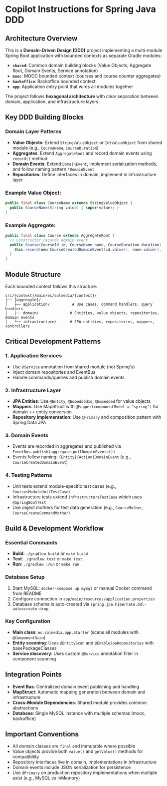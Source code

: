 # Copilot Instructions for Spring Java DDD

## Architecture Overview

This is a **Domain-Driven Design (DDD)** project implementing a multi-module Spring Boot application with bounded contexts as separate Gradle modules:

- **`shared`**: Common domain building blocks (Value Objects, Aggregate Root, Domain Events, Service annotation)
- **`mooc`**: MOOC bounded context (courses and course counter aggregates)
- **`backoffice`**: Backoffice bounded context
- **`app`**: Application entry point that wires all modules together

The project follows **hexagonal architecture** with clear separation between domain, application, and infrastructure layers.

## Key DDD Building Blocks

### Domain Layer Patterns
- **Value Objects**: Extend `StringValueObject` or `IntValueObject` from shared module (e.g., `CourseName`, `CourseDuration`)
- **Aggregates**: Extend `AggregateRoot` and record domain events using `record()` method
- **Domain Events**: Extend `DomainEvent`, implement serialization methods, and follow naming pattern `*DomainEvent`
- **Repositories**: Define interfaces in domain, implement in infrastructure layer

### Example Value Object:
```java
public final class CourseName extends StringValueObject {
  public CourseName(String value) { super(value); }
}
```

### Example Aggregate:
```java
public final class Course extends AggregateRoot {
  // Constructor records domain event
  public Course(CourseId id, CourseName name, CourseDuration duration) {
    this.record(new CourseCreatedDomainEvent(id.value(), name.value(), duration.value()));
  }
}
```

## Module Structure

Each bounded context follows this structure:
```
src/{context}/main/ec/solmedia/{context}/
├── {aggregate}/
│   ├── application/          # Use cases, command handlers, query handlers
│   ├── domain/              # Entities, value objects, repositories, domain events
│   └── infrastructure/      # JPA entities, repositories, mappers, controllers
```

## Critical Development Patterns

### 1. Application Services
- Use `@Service` annotation from shared module (not Spring's)
- Inject domain repositories and EventBus
- Handle commands/queries and publish domain events

### 2. Infrastructure Layer
- **JPA Entities**: Use `@Entity`, `@EmbeddedId`, `@Embedded` for value objects
- **Mappers**: Use MapStruct with `@Mapper(componentModel = "spring")` for domain ↔ entity conversion
- **Repository Implementation**: Use `@Primary` and composition pattern with Spring Data JPA

### 3. Domain Events
- Events are recorded in aggregates and published via `EventBus.publish(aggregate.pullDomainEvents())`
- Events follow naming: `{Entity}{Action}DomainEvent` (e.g., `CourseCreatedDomainEvent`)

### 4. Testing Patterns
- Unit tests extend module-specific test cases (e.g., `CoursesModuleUnitTestCase`)
- Infrastructure tests extend `InfrastructureTestCase` which uses `@SpringBootTest`
- Use object mothers for test data generation (e.g., `CourseMother`, `CourseCreateCommandMother`)

## Build & Development Workflow

### Essential Commands
- **Build**: `./gradlew build` or `make build`
- **Test**: `./gradlew test` or `make test` 
- **Run**: `./gradlew :run` or `make run`

### Database Setup
1. Start MySQL: `docker-compose up mysql` or manual Docker command from README
2. Configure connection in `app/main/resources/application.properties`
3. Database schema is auto-created via `spring.jpa.hibernate.ddl-auto=create-drop`

### Key Configuration
- **Main class**: `ec.solmedia.app.Starter` (scans all modules with `@ComponentScan`)
- **Entity scanning**: Uses `@EntityScan` and `@EnableJpaRepositories` with basePackageClasses
- **Service discovery**: Uses custom `@Service` annotation filter in component scanning

## Integration Points

- **Event Bus**: Centralized domain event publishing and handling
- **MapStruct**: Automatic mapping generation between domain and infrastructure
- **Cross-Module Dependencies**: Shared module provides common abstractions
- **Database**: Single MySQL instance with multiple schemas (mooc, backoffice)

## Important Conventions

- All domain classes are `final` and immutable where possible
- Value objects provide both `value()` and `getValue()` methods for compatibility
- Repository interfaces live in domain, implementations in infrastructure
- Domain events include JSON serialization for persistence
- Use `@Primary` on production repository implementations when multiple exist (e.g., MySQL vs InMemory)
